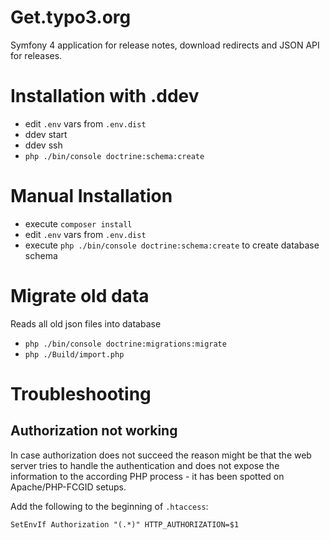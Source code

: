 # Get.typo3.org

Symfony 4 application for release notes, download redirects and JSON API for releases.

# Installation with .ddev

- edit `.env` vars from `.env.dist`
- ddev start
- ddev ssh
- `php ./bin/console doctrine:schema:create`

# Manual Installation

- execute `composer install`
- edit `.env` vars from `.env.dist`
- execute `php ./bin/console doctrine:schema:create` to create database schema

# Migrate old data
Reads all old json files into database

- `php ./bin/console doctrine:migrations:migrate`
- `php ./Build/import.php`

# Troubleshooting

## Authorization not working

In case authorization does not succeed the reason might be that the web server
tries to handle the authentication and does not expose the information to the
according PHP process - it has been spotted on Apache/PHP-FCGID setups.

Add the following to the beginning of `.htaccess`:

```
SetEnvIf Authorization "(.*)" HTTP_AUTHORIZATION=$1
```
